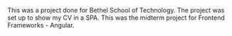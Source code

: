 This was a project done for Bethel School of Technology. The project was set up to show my CV in a SPA. This was the midterm project for Frontend Frameworks - Angular.